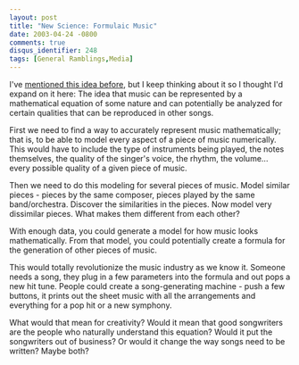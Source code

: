```yaml
---
layout: post
title: "New Science: Formulaic Music"
date: 2003-04-24 -0800
comments: true
disqus_identifier: 248
tags: [General Ramblings,Media]
---
```

I've [mentioned this idea
before](/archive/2002/08/29/edge-of-seventeen.aspx), but I keep thinking
about it so I thought I'd expand on it here: The idea that music can be
represented by a mathematical equation of some nature and can
potentially be analyzed for certain qualities that can be reproduced in
other songs.
 
 First we need to find a way to accurately represent music
mathematically; that is, to be able to model every aspect of a piece of
music numerically. This would have to include the type of instruments
being played, the notes themselves, the quality of the singer's voice,
the rhythm, the volume... every possible quality of a given piece of
music.
 
 Then we need to do this modeling for several pieces of music. Model
similar pieces - pieces by the same composer, pieces played by the same
band/orchestra. Discover the similarities in the pieces. Now model very
dissimilar pieces. What makes them different from each other?
 
 With enough data, you could generate a model for how music looks
mathematically. From that model, you could potentially create a formula
for the generation of other pieces of music.
 
 This would totally revolutionize the music industry as we know it.
Someone needs a song, they plug in a few parameters into the formula and
out pops a new hit tune. People could create a song-generating machine -
push a few buttons, it prints out the sheet music with all the
arrangements and everything for a pop hit or a new symphony.
 
 What would that mean for creativity? Would it mean that good
songwriters are the people who naturally understand this equation? Would
it put the songwriters out of business? Or would it change the way songs
need to be written? Maybe both?
